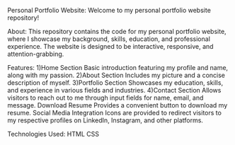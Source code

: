 Personal Portfolio Website:
Welcome to my personal portfolio website repository!

About:
This repository contains the code for my personal portfolio website, where I showcase my background, skills, education, and professional experience. The website is designed to be interactive, responsive, and attention-grabbing.

Features:
1)Home Section
Basic introduction featuring my profile and name, along with my passion.
2)About Section
Includes my picture and a concise description of myself.
3)Portfolio Section
Showcases my education, skills, and experience in various fields and industries.
4)Contact Section
Allows visitors to reach out to me through input fields for name, email, and message.
Download Resume
Provides a convenient button to download my resume.
Social Media Integration
Icons are provided to redirect visitors to my respective profiles on LinkedIn, Instagram, and other platforms.

Technologies Used:
HTML
CSS
